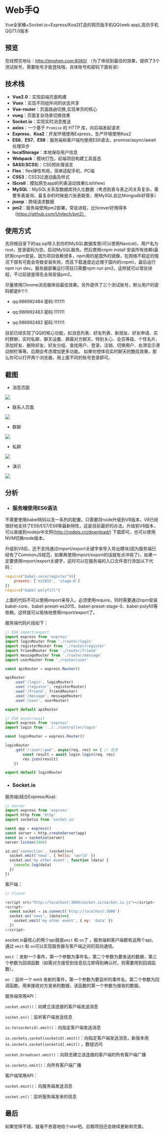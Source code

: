 # Web手Q

Vue全家桶+Socket.io+Express/Koa2打造的网页版手机QQ(web app),高仿手机QQ7.1.0版本

## 预览

在线预览地址：http://lenshen.com:8080/ （为了体验到最佳的效果，提供了3个测试账号，需要账号才能登陆哦，具体账号和密码下面有讲）

## 技术栈
* **Vue2.0**：实现前端页面构建
* **Vuex**：实现不同组件间的状态共享
* **Vue-router**：页面路由切换,实现单页的核心
* **vueg**：页面复杂场景切换效果
* **Socket.io**：实现实时消息推送
* **axios**：一个基于 `Promise` 的 HTTP 库，向后端发起请求
* **Express**、**Koa2**：开发环境使用Express，生产环境使用Koa2
* **ES6**、**ES7**、**ES8**：服务端和客户端均使用ES6语法，promise/async/await 处理异步
* **localStorage**：本地保存用户信息
* **Webpack**：模块打包，前端项目构建工具首选
* **SASS**(**SCSS**)：CSS预处理语言
* **Flex**：flex弹性布局，简单适配手机、PC端
* **CSS3**：CSS3过渡动画及样式
* **IScroll**：模拟原生app的列表滚动效果(ListView)
* **MySQL**：MySQL关系型数据库持久化数据（考虑到表与表之间关系复杂，需要多表查询，最复杂的时候是六张表联查，用MySQL会比Mongodb好得多）
* **jsonp**：跨域请求数据
* **pm2**：服务端使用pm2部署，常驻进程，比forever好用得多（https://github.com/Unitech/pm2）

## 使用方式

先将根目录下的qq.sql导入到你的MySQL数据库里(可以使用Navicat)，用户名为root，登录密码为空。启动MySQL服务。然后使用cnpm install 安装所有依赖(最好用cnpm安装，因为项目依赖很多，npm用的是国外的镜像，在网络不稳定的情况下很有可能会导致安装失败，而且下载速度远远慢于国内的cnpm)，最后运行npm run dev。服务器部署运行项目只需要npm run pm2，这样就可以常驻进程，不过前提是得先全局安装pm2。

尽量使用Chrome浏览器体验最佳效果。另外提供了三个测试账号，默认用户的密码都是6个1:

* qq:986992484  密码:111111

* qq:986992483  密码:111111

* qq:986992482  密码:111111

目前已经实现了QQ的核心功能，如消息列表、好友列表、新朋友、好友申请、实时群聊、实时私聊、聊天设置、屏蔽对方聊天、特别关心、会员等级、个性名片、添加好友、删除好友、好友分组、查找用户、登录、注销、切换用户、右滑显示滑动侧栏等等。后期会考虑增加更多功能。
如果你想体验实时聊天的酷炫效果，那么你可以打开两个浏览器，用上面不同的账号登录即可。

## 截图

* 消息页面

![](https://github.com/lensh/vue-qq/blob/master/screenshot/1.png)

* 联系人页面

![](https://github.com/lensh/vue-qq/blob/master/screenshot/2.png)

* 群聊

![](https://github.com/lensh/vue-qq/blob/master/screenshot/3.png)

* 私聊

![](https://github.com/lensh/vue-qq/blob/master/screenshot/4.png)

* 演示

![](https://github.com/lensh/vue-qq/blob/master/screenshot/5.gif)

## 分析

* ### 服务端使用ES6语法

不需要使用babel转码以及一系列的配置，只需要将node升级到V8版本，V8已经很好地支持了ES6/ES7/ES8等最新特性，这是目前最好的办法。升级到V8版本，可以直接到nodejs中文网(http://nodejs.cn/download/) 下载即可，也可以使用NVM切换node版本。

升级到V8后，还不支持通过import/export关键字来导入导出模块(因为服务端已经有了CommonJS规范，如果再使用import/export的话就有点冲突了)，如果一定要使用import/export关键字，这时可以在服务端的入口文件首行添加以下代码：

```javascript
require("babel-core/register")({
	presets: ['es2015', 'stage-0']
})
require("babel-polyfill")
```

上面的代码不可以使用import来导入，必须使用require，同时需要通过npm安装babel-core、babel-preset-es2015、babel-preset-stage-0、babel-polyfill等依赖。这样就可以愉快地使用import/export了。

服务端代码片段如下：

``` javascript
// ES6 import/export
import express from 'express'
import loginRouter from './router/login'
import registerRouter from './router/register'
import friendRouter from './router/friend'
import messageRouter from './router/message'
import userRouter from './router/user'

const apiRouter = express.Router()

apiRouter
	.use('/login', loginRouter)
	.use('/register', registerRouter)
	.use('/friend', friendRouter)
	.use('/message', messageRouter)
	.use('/user', userRouter)

export default apiRouter
```

``` javascript
// ES8 async/await
import express from 'express'
import login from '../../controller/login'

const loginRouter = express.Router()

loginRouter
	.get('/:user/:pwd', async(req, res) => { // 登录
		const result = await login.login(req, res)
		res.json(result)
	})

export default loginRouter
```

* ### Socket.io
服务端(结合Express/Koa):

```javascript
// Server
import express from 'express'
import http from 'http'
import socketio from 'socket.io'

const app = express()
const server = http.createServer(app)
const io = socketio(server)
server.listen(3000)

io.on('connection', (socket)=>{
  socket.emit('news', { hello: 'world' })
  socket.on('my other event', function (data) {
    console.log(data)
  })
})
```

客户端：

```javascript
// Client

<script src="http://localhost:3000/socket.io/socket.io.js"></script>
<script>
  const socket = io.connect('http://localhost:3000')
  socket.on('news', (data)=>{
    socket.emit('my other event', { my: 'data' })
  })
</script>
```

socket.io最核心的两个api就是`emit` 和 `on`了 ，服务端和客户端都有这两个api。通过 `emit` 和 `on`可以实现服务器与客户端之间的双向通信。

`emit` ：发射一个事件，第一个参数为事件名，第二个参数为要发送的数据，第三个参数为回调函数（如需对方接受到信息后立即得到确认时，则需要用到回调函数）。

`on` ：监听一个 emit 发射的事件，第一个参数为要监听的事件名，第二个参数为回调函数，用来接收对方发来的数据，该函数的第一个参数为接收的数据。

服务端常用API：

`socket.emit()`：向建立该连接的客户端发送消息

`socket.on()`：监听客户端发送信息

`io.to(socketid).emit()`：向指定客户端发送消息

`io.sockets.socket(socketid).emit()`：向指定客户端发送消息，新版本用`io.sockets.socket[socketid].emit()` ，数组访问

`socket.broadcast.emit()`：向除去建立该连接的客户端的所有客户端广播

`io.sockets.emit()`：向所有客户端广播

客户端常用API：

`socket.emit()`：向服务端发送消息

`socket.on()`：监听服务端发来的信息

## 最后

如果觉得不错，就毫不吝啬地给个star吧。后期项目还会继续更新和完善。
